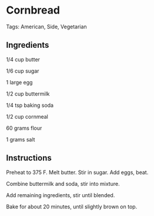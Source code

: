 # Cornbread

Tags: American, Side, Vegetarian



## Ingredients

1/4 cup butter

1/6 cup sugar

1 large egg

1/2 cup buttermilk

1/4 tsp baking soda

1/2 cup cornmeal

60 grams flour

1 grams salt



## Instructions

Preheat to 375 F. Melt butter. Stir in sugar. Add eggs, beat.

Combine buttermilk and soda, stir into mixture.

Add remaining ingredients, stir until blended.

Bake for about 20 minutes, until slightly brown on top.
